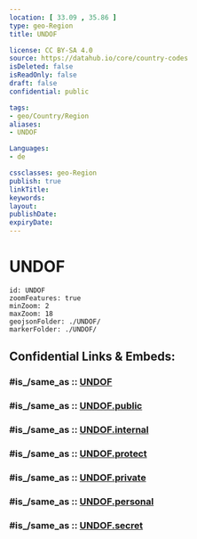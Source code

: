 ```yaml
---
location: [ 33.09 , 35.86 ] 
type: geo-Region
title: UNDOF

license: CC BY-SA 4.0
source: https://datahub.io/core/country-codes
isDeleted: false
isReadOnly: false
draft: false
confidential: public

tags:
- geo/Country/Region
aliases:
- UNDOF

Languages:
- de

cssclasses: geo-Region
publish: true
linkTitle: 
keywords: 
layout: 
publishDate: 
expiryDate: 
---
```


# UNDOF

```leaflet
id: UNDOF
zoomFeatures: true 
minZoom: 2 
maxZoom: 18
geojsonFolder: ./UNDOF/
markerFolder: ./UNDOF/
```


## Confidential Links & Embeds: 

### #is_/same_as :: [UNDOF](/_Standards/Earth/Continent/Asia/Asia~West/Syria/Governorates~Syria/UNDOF.md) 

### #is_/same_as :: [UNDOF.public](/_public/Earth/Continent/Asia/Asia~West/Syria/Governorates~Syria/UNDOF.public.md) 

### #is_/same_as :: [UNDOF.internal](/_internal/Earth/Continent/Asia/Asia~West/Syria/Governorates~Syria/UNDOF.internal.md) 

### #is_/same_as :: [UNDOF.protect](/_protect/Earth/Continent/Asia/Asia~West/Syria/Governorates~Syria/UNDOF.protect.md) 

### #is_/same_as :: [UNDOF.private](/_private/Earth/Continent/Asia/Asia~West/Syria/Governorates~Syria/UNDOF.private.md) 

### #is_/same_as :: [UNDOF.personal](/_personal/Earth/Continent/Asia/Asia~West/Syria/Governorates~Syria/UNDOF.personal.md) 

### #is_/same_as :: [UNDOF.secret](/_secret/Earth/Continent/Asia/Asia~West/Syria/Governorates~Syria/UNDOF.secret.md)

